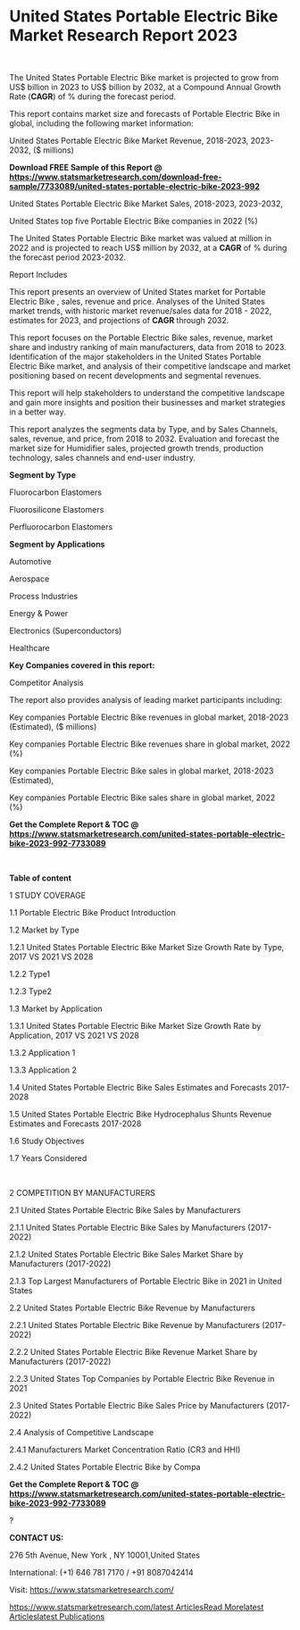 <h1>United States Portable Electric Bike Market Research Report 2023</h1><br/><p>The United States Portable Electric Bike market is projected to grow from US$ billion in 2023 to US$ billion by 2032, at a Compound Annual Growth Rate (<strong>CAGR</strong>) of % during the forecast period.</p>
 
 
 
 <p>This report contains market size and forecasts of Portable Electric Bike in global, including the following market information:</p>
 
 
 
 <p>United States Portable Electric Bike Market Revenue, 2018-2023, 2023-2032, ($ millions)</p>
 
 
 
 <p><strong>Download FREE Sample of this Report @ <a href="https://www.statsmarketresearch.com/download-free-sample/7733089/united-states-portable-electric-bike-2023-992">https://www.statsmarketresearch.com/download-free-sample/7733089/united-states-portable-electric-bike-2023-992</a></strong></p>
 
 
 
 <p>United States Portable Electric Bike Market Sales, 2018-2023, 2023-2032,</p>
 
 
 
 <p>United States top five Portable Electric Bike companies in 2022 (%)</p>
 
 
 
 <p>The United States Portable Electric Bike market was valued at million in 2022 and is projected to reach US$ million by 2032, at a <strong>CAGR</strong> of % during the forecast period 2023-2032.</p>
 
 
 
 <p>Report Includes</p>
 
 
 
 <p>This report presents an overview of United States market for Portable Electric Bike , sales, revenue and price. Analyses of the United States market trends, with historic market revenue/sales data for 2018 - 2022, estimates for 2023, and projections of <strong>CAGR</strong> through 2032.</p>
 
 
 
 <p>This report focuses on the Portable Electric Bike sales, revenue, market share and industry ranking of main manufacturers, data from 2018 to 2023. Identification of the major stakeholders in the United States Portable Electric Bike market, and analysis of their competitive landscape and market positioning based on recent developments and segmental revenues.</p>
 
 
 
 <p>This report will help stakeholders to understand the competitive landscape and gain more insights and position their businesses and market strategies in a better way.</p>
 
 
 
 <p>This report analyzes the segments data by Type, and by Sales Channels, sales, revenue, and price, from 2018 to 2032. Evaluation and forecast the market size for Humidifier sales, projected growth trends, production technology, sales channels and end-user industry.</p>
 
 
 
 <p><strong>Segment by Type</strong></p>
 
 
 
 <p>Fluorocarbon Elastomers</p>
 
 
 
 <p>Fluorosilicone Elastomers</p>
 
 
 
 <p>Perfluorocarbon Elastomers</p>
 
 
 
 <p><strong>Segment <strong><strong>by Applications</strong></strong></strong></p>
 
 
 
 <p>Automotive</p>
 
 
 
 <p>Aerospace</p>
 
 
 
 <p>Process Industries</p>
 
 
 
 <p>Energy & Power</p>
 
 
 
 <p>Electronics (Superconductors)</p>
 
 
 
 <p>Healthcare</p>
 
 
 
 <p><strong>Key Companies covered in this report:</strong></p>
 
 
 
 <p>Competitor Analysis</p>
 
 
 
 <p>The report also provides analysis of leading market participants including:</p>
 
 
 
 <p>Key companies Portable Electric Bike revenues in global market, 2018-2023 (Estimated), ($ millions)</p>
 
 
 
 <p>Key companies Portable Electric Bike revenues share in global market, 2022 (%)</p>
 
 
 
 <p>Key companies Portable Electric Bike sales in global market, 2018-2023 (Estimated),</p>
 
 
 
 <p>Key companies Portable Electric Bike sales share in global market, 2022 (%)</p>
 
 
 
 <div><b>Get the Complete Report & TOC @ <a href="https://www.statsmarketresearch.com/united-states-portable-electric-bike-2023-992-7733089">https://www.statsmarketresearch.com/united-states-portable-electric-bike-2023-992-7733089</a></b></div>
 
 
 
 <p><br />
 
 <b>Table of content</b></p>
 
 
 
 <p>1 STUDY COVERAGE<br />
 
 1.1 Portable Electric Bike Product Introduction<br />
 
 1.2 Market by Type<br />
 
 1.2.1 United States Portable Electric Bike Market Size Growth Rate by Type, 2017 VS 2021 VS 2028<br />
 
 1.2.2 Type1<br />
 
 1.2.3 Type2<br />
 
 1.3 Market by Application<br />
 
 1.3.1 United States Portable Electric Bike Market Size Growth Rate by Application, 2017 VS 2021 VS 2028<br />
 
 1.3.2 Application 1<br />
 
 1.3.3 Application 2<br />
 
 1.4 United States Portable Electric Bike Sales Estimates and Forecasts 2017-2028<br />
 
 1.5 United States Portable Electric Bike Hydrocephalus Shunts Revenue Estimates and Forecasts 2017-2028<br />
 
 1.6 Study Objectives<br />
 
 1.7 Years Considered<br />
 
 <br />
 
 2 COMPETITION BY MANUFACTURERS<br />
 
 2.1 United States Portable Electric Bike Sales by Manufacturers<br />
 
 2.1.1 United States Portable Electric Bike Sales by Manufacturers (2017-2022)<br />
 
 2.1.2 United States Portable Electric Bike Sales Market Share by Manufacturers (2017-2022)<br />
 
 2.1.3 Top Largest Manufacturers of Portable Electric Bike in 2021 in United States<br />
 
 2.2 United States Portable Electric Bike Revenue by Manufacturers<br />
 
 2.2.1 United States Portable Electric Bike Revenue by Manufacturers (2017-2022)<br />
 
 2.2.2 United States Portable Electric Bike Revenue Market Share by Manufacturers (2017-2022)<br />
 
 2.2.3 United States Top Companies by Portable Electric Bike Revenue in 2021<br />
 
 2.3 United States Portable Electric Bike Sales Price by Manufacturers (2017-2022)<br />
 
 2.4 Analysis of Competitive Landscape<br />
 
 2.4.1 Manufacturers Market Concentration Ratio (CR3 and HHI)<br />
 
 2.4.2 United States Portable Electric Bike by Compa</p>
 
 
 
 <div><b>Get the Complete Report & TOC @ <a href="https://www.statsmarketresearch.com/united-states-portable-electric-bike-2023-992-7733089">https://www.statsmarketresearch.com/united-states-portable-electric-bike-2023-992-7733089</a></b></div>
 
 
 
 <p>? </p>
 
 
 
 <p><b>CONTACT US:</b><br />
 
 276 5th Avenue, New York , NY 10001,United States<br />
 
 International: (+1) 646 781 7170 / +91 8087042414<br />
 
 Visit: <a href="https://www.statsmarketresearch.com/">https://www.statsmarketresearch.com/</a><br />
 
 <a href="https://gyeongbokgung.com">https://www.statsmarketresearch.com/</a><a href="https://hallyeomaritime.com">latest Articles</a><a href="https://jingwansa.com">Read More</a><a href="https://nguoiviet.jp/">latest Articles</a><a href="https://www.intelmarketresearch.com/">latest Publications</a></p>